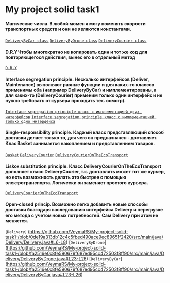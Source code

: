 # My project solid task1

#### Магические числа. В любой момен я могу поменять скорости транспортных средств и они не являются константами.
[`DeliveryByCar class`](https://github.com/VeymaRS/My-project-solid-task1-/blob/65d44fb5a9690e2468752dd50b454b7adb9488bb/src/main/java/Delivery/DeliveryByCar.java#L11)
[`DeliveryByDrone class`](https://github.com/VeymaRS/My-project-solid-task1-/blob/65d44fb5a9690e2468752dd50b454b7adb9488bb/src/main/java/Delivery/DeliveryByCar.java#L11)
[`DeliveryCourier class`](https://github.com/VeymaRS/My-project-solid-task1-/blob/65d44fb5a9690e2468752dd50b454b7adb9488bb/src/main/java/Delivery/DeliveryCourier.java#L11)

#### D.R.Y Чтобы многократно не копировать один и тот же код для повторяющегося действия, вынес его в отдельный метод
[`D.R.Y`](https://github.com/VeymaRS/My-project-solid-task1-/blob/65d44fb5a9690e2468752dd50b454b7adb9488bb/src/main/java/Main.java#L15-L18)

#### Interface segregation principle. Несколько интерфейсов (Deliver, Maintenance) выполняют разные функции и для каких-то классов применимы оба (например DeliveryByCar) и имплементированы, а для каких-то (DeliveryCourier) применим только один интерфейс и не нужно требовать от курьера проходить тех. осмотр).
[`Interface segregation principle класс с имплементацией двух интерфейсов`](https://github.com/VeymaRS/My-project-solid-task1-/blob/fa2516e0c8fe590679f687ed95cc472503f8ff90/src/main/java/Delivery/DeliveryByCar.java#L7)
[`Interface segregation principle класс с имплементацией только одно интерфейса`](https://github.com/VeymaRS/My-project-solid-task1-/blob/fa2516e0c8fe590679f687ed95cc472503f8ff90/src/main/java/Delivery/DeliveryCourier.java#L7)

#### Single-responsibility principle. Каджый класс представляющий способ доставки делает только то, для чего он предназначен - доставляет. Клас Basket занимается накоплением и представлением товаров.
[`Basket`](https://github.com/VeymaRS/My-project-solid-task1-/blob/65d44fb5a9690e2468752dd50b454b7adb9488bb/src/main/java/Basket.java#L3)
[`DeliveryCourier`](https://github.com/VeymaRS/My-project-solid-task1-/blob/65d44fb5a9690e2468752dd50b454b7adb9488bb/src/main/java/Delivery/DeliveryCourier.java#L7)
[`DeliveryCourierOnTheEcoTransport`](https://github.com/VeymaRS/My-project-solid-task1-/blob/65d44fb5a9690e2468752dd50b454b7adb9488bb/src/main/java/Delivery/DeliveryCourierOnTheEcoTransport.java#L7)

#### Liskov substitution principle. Класс DeliveryCourierOnTheEcoTransport дополняет класс DeliveryCourier, т.к. доставлять может тот же курьер, но есть возможность делать это быстрее с помощью электротранспорта. Логически он заменяет простого курьера.
[`DeliveryCourierOnTheEcoTransport`](https://github.com/VeymaRS/My-project-solid-task1-/blob/65d44fb5a9690e2468752dd50b454b7adb9488bb/src/main/java/Delivery/DeliveryCourierOnTheEcoTransport.java#L7)

#### Open-closed princip. Возможно легко добавить новые способы доставки благодаря наследованию интерфейса Delivery и перегрузке его метода с учетом новых потребностей. Сам Delivery при этом не меняется.
[`Delivery`] (https://github.com/VeymaRS/My-project-solid-task1-/blob/0de19a313db12c4c5fbed490ace9ec89651f2420/src/main/java/Delivery/Delivery.java#L6-L8)
[`DeliveryByDrone`] (https://github.com/VeymaRS/My-project-solid-task1-/blob/fa2516e0c8fe590679f687ed95cc472503f8ff90/src/main/java/Delivery/DeliveryByDrone.java#L23-L26)
[`DeliveryByCar`] (https://github.com/VeymaRS/My-project-solid-task1-/blob/fa2516e0c8fe590679f687ed95cc472503f8ff90/src/main/java/Delivery/DeliveryByCar.java#L23-L26)
